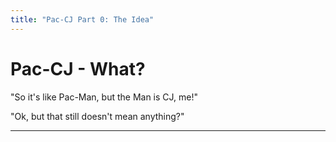 ```yaml
---
title: "Pac-CJ Part 0: The Idea"
---
```


# Pac-CJ - What?

"So it's like Pac-Man, but the Man is CJ, me!"

"Ok, but that still doesn't mean anything?"

---